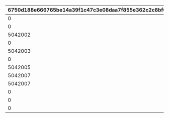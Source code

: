 |6750d188e666765be14a39f1c47c3e08daa7f855e362c2c8bf0ebe0b81ea0216|f87ed499efe23f06aaf3c1367087aa3e1183f53c800899bcd62484a033a5e84b|f480054423c62e8faf88297e0578ae39013f37db6ad96411701e20f1d3579dfb|9a17b15e14417b872365c3a597611f3aeceb8f658261d7a6e2cbe74f990ed11d|881db3220faf378ed79f6c1cc72af32ba732258e8f1e0d02b5a58afaddb41250|36df54045870b632fa0ab95a4c1c1da57d1ff02a960ae30873d8d9f54289a6d3|
| --- | --- | --- | --- | --- | --- |
|0|20025|1101|1|0|1|
|0|20025|1102|1|0|1|
|5042002|20025|1103|0|1|1|
|0|20025|1104|1|0|1|
|5042003|20025|1105|0|1|1|
|0|20025|1106|1|0|1|
|5042005|20025|1107|0|2|1|
|5042007|20025|1201|0|1|2|
|5042007|20025|1202|0|2|2|
|0|20025|1203|1|0|2|
|0|20025|1204|1|0|2|
|0|20025|1301|0|0|1|